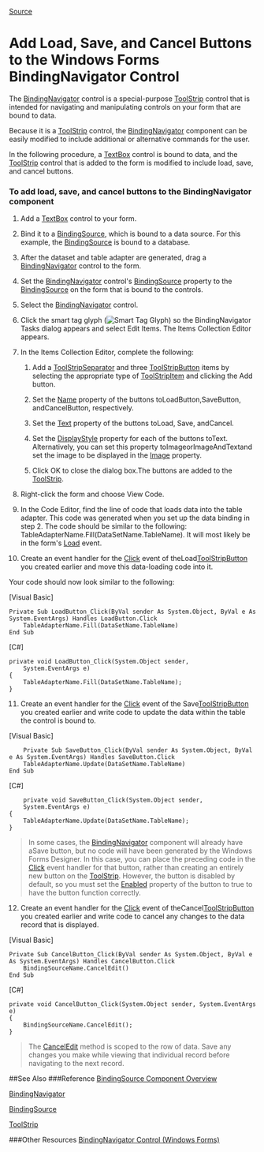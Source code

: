 
[Source](https://msdn.microsoft.com/en-us/library/vstudio/safa4957(v=vs.100).aspx "Permalink to Add Load, Save, and Cancel Buttons to the Windows Forms BindingNavigator Control")

# Add Load, Save, and Cancel Buttons to the Windows Forms BindingNavigator Control


The [BindingNavigator][2] control is a special-purpose [ToolStrip][3] control that is intended for navigating and manipulating controls on your form that are bound to data.

Because it is a [ToolStrip][3] control, the [BindingNavigator][2] component can be easily modified to include additional or alternative commands for the user.

In the following procedure, a [TextBox][4] control is bound to data, and the [ToolStrip][3] control that is added to the form is modified to include load, save, and cancel buttons.

### To add load, save, and cancel buttons to the BindingNavigator component

1. Add a [TextBox][4] control to your form.

2. Bind it to a [BindingSource][5], which is bound to a data source. For this example, the [BindingSource][5] is bound to a database.

3. After the dataset and table adapter are generated, drag a [BindingNavigator][2] control to the form.

4. Set the [BindingNavigator][2] control's [BindingSource][6] property to the [BindingSource][5] on the form that is bound to the controls.

5. Select the [BindingNavigator][2] control.

6. Click the smart tag glyph (![Smart Tag Glyph][7]) so the BindingNavigator Tasks dialog appears and select Edit Items.
The Items Collection Editor appears.

7. In the Items Collection Editor, complete the following:

    1. Add a [ToolStripSeparator][8] and three [ToolStripButton][9] items by selecting the appropriate type of [ToolStripItem][10] and clicking the Add button.

    2. Set the [Name][11] property of the buttons toLoadButton,SaveButton, andCancelButton, respectively.

    3. Set the [Text][12] property of the buttons toLoad, Save, andCancel.

    4. Set the [DisplayStyle][13] property for each of the buttons toText. Alternatively, you can set this property toImageorImageAndTextand set the image to be displayed in the [Image][14] property.

    5. Click OK to close the dialog box.The buttons are added to the [ToolStrip][3].
	
8. Right-click the form and choose View Code.

9. In the Code Editor, find the line of code that loads data into the table adapter. This code was generated when you set up the data binding in step 2. The code should be similar to the following: TableAdapterName.Fill(DataSetName.TableName). It will most likely be in the form's [Load][15] event.

10. Create an event handler for the [Click][16] event of theLoad[ToolStripButton][9] you created earlier and move this data-loading code into it.

Your code should now look similar to the following:

[Visual Basic]

    Private Sub LoadButton_Click(ByVal sender As System.Object, ByVal e As System.EventArgs) Handles LoadButton.Click
        TableAdapterName.Fill(DataSetName.TableName)
    End Sub

[C#]

    private void LoadButton_Click(System.Object sender,
        System.EventArgs e)
    {
        TableAdapterName.Fill(DataSetName.TableName);
    }

11. Create an event handler for the [Click][16] event of the Save[ToolStripButton][9] you created earlier and write code to update the data within the table the control is bound to.

[Visual Basic]

        Private Sub SaveButton_Click(ByVal sender As System.Object, ByVal e As System.EventArgs) Handles SaveButton.Click
        TableAdapterName.Update(DataSetName.TableName)
    End Sub

[C#]

        private void SaveButton_Click(System.Object sender,
        System.EventArgs e)
    {
        TableAdapterName.Update(DataSetName.TableName);
    }
	
>In some cases, the [BindingNavigator][2] component will already have aSave button, but no code will have been generated by the Windows Forms Designer. In this case, you can place the preceding code in the [Click][16] event handler for that button, rather than creating an entirely new button on the [ToolStrip][3]. However, the button is disabled by default, so you must set the [Enabled][18] property of the button to true to have the button function correctly.

12. Create an event handler for the [Click][16] event of theCancel[ToolStripButton][9] you created earlier and write code to cancel any changes to the data record that is displayed.

[Visual Basic]

    Private Sub CancelButton_Click(ByVal sender As System.Object, ByVal e As System.EventArgs) Handles CancelButton.Click
        BindingSourceName.CancelEdit()
    End Sub

[C#]

    private void CancelButton_Click(System.Object sender, System.EventArgs e)
    {
        BindingSourceName.CancelEdit();
    }

>The [CancelEdit][19] method is scoped to the row of data. Save any changes you make while viewing that individual record before navigating to the next record.

##See Also
###Reference
[BindingSource Component Overview][20]

[BindingNavigator][21]

[BindingSource][22]

[ToolStrip][23]

###Other Resources
[BindingNavigator Control (Windows Forms)][24]

[1]: https://i-msdn.sec.s-msft.com/Areas/Epx/Content/Images/ImageSprite.png?v=635810750817785875
[2]: https://msdn.microsoft.com/en-us/library/vstudio/system.windows.forms.bindingnavigator(v=vs.100).aspx
[3]: https://msdn.microsoft.com/en-us/library/vstudio/system.windows.forms.toolstrip(v=vs.100).aspx
[4]: https://msdn.microsoft.com/en-us/library/vstudio/system.windows.forms.textbox(v=vs.100).aspx
[5]: https://msdn.microsoft.com/en-us/library/vstudio/system.windows.forms.bindingsource(v=vs.100).aspx
[6]: https://msdn.microsoft.com/en-us/library/vstudio/system.windows.forms.bindingnavigator.bindingsource(v=vs.100).aspx
[7]: https://i-msdn.sec.s-msft.com/dynimg/IC14376.gif "Smart Tag Glyph"
[8]: https://msdn.microsoft.com/en-us/library/vstudio/system.windows.forms.toolstripseparator(v=vs.100).aspx
[9]: https://msdn.microsoft.com/en-us/library/vstudio/system.windows.forms.toolstripbutton(v=vs.100).aspx
[10]: https://msdn.microsoft.com/en-us/library/vstudio/system.windows.forms.toolstripitem(v=vs.100).aspx
[11]: https://msdn.microsoft.com/en-us/library/vstudio/system.windows.forms.toolstripitem.name(v=vs.100).aspx
[12]: https://msdn.microsoft.com/en-us/library/vstudio/system.windows.forms.toolstripitem.text(v=vs.100).aspx
[13]: https://msdn.microsoft.com/en-us/library/vstudio/system.windows.forms.toolstripitem.displaystyle(v=vs.100).aspx
[14]: https://msdn.microsoft.com/en-us/library/vstudio/system.windows.forms.toolstripitem.image(v=vs.100).aspx
[15]: https://msdn.microsoft.com/en-us/library/vstudio/system.windows.forms.form.load(v=vs.100).aspx
[16]: https://msdn.microsoft.com/en-us/library/vstudio/system.windows.forms.toolstripitem.click(v=vs.100).aspx
[17]: https://i-msdn.sec.s-msft.com/dynimg/IC101471.gif "Note"
[18]: https://msdn.microsoft.com/en-us/library/vstudio/system.windows.forms.toolbarbutton.enabled(v=vs.100).aspx
[19]: https://msdn.microsoft.com/en-us/library/vstudio/system.windows.forms.bindingsource.canceledit(v=vs.100).aspx

[20]: https://msdn.microsoft.com/en-us/library/vstudio/xxxf124e(v=vs.100).aspx
[21]: https://msdn.microsoft.com/en-us/library/vstudio/system.windows.forms.bindingnavigator(v=vs.100).aspx
[22]: https://msdn.microsoft.com/en-us/library/vstudio/system.windows.forms.bindingsource(v=vs.100).aspx
[23]: https://msdn.microsoft.com/en-us/library/vstudio/system.windows.forms.toolstrip(v=vs.100).aspx
[24]: https://msdn.microsoft.com/en-us/library/vstudio/b9y7cz6d(v=vs.100).aspx